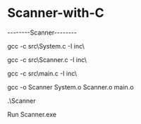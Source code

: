 # Scanner-with-C

--------Scanner--------

gcc -c src\System.c -I inc\

gcc -c src\Scanner.c -I inc\

gcc -c src\main.c -I inc\

gcc -o Scanner System.o Scanner.o main.o

.\Scanner

Run Scanner.exe
